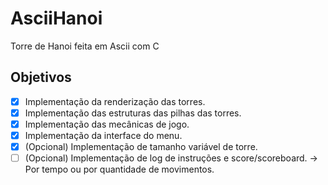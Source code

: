 # AsciiHanoi
Torre de Hanoi feita em Ascii com C

## Objetivos
- [x] Implementação da renderização das torres.
- [x] Implementação das estruturas das pilhas das torres.
- [x] Implementação das mecânicas de jogo.
- [x] Implementação da interface do menu.
- [x] (Opcional) Implementação de tamanho variável de torre.
- [ ] (Opcional) Implementação de log de instruções e score/scoreboard. -> Por tempo ou por quantidade de movimentos.
